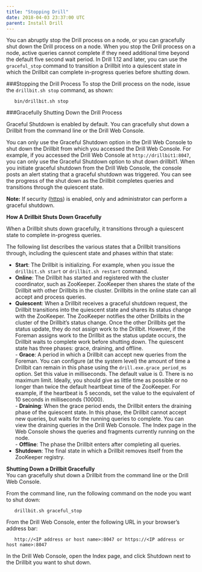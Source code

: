 ```yaml
---
title: "Stopping Drill"
date: 2018-04-03 23:37:00 UTC
parent: Install Drill
---
```


You can abruptly stop the Drill process on a node, or you can gracefully shut down the Drill process on a node. When you stop the Drill process on a node, active queries cannot complete if they need additional time beyond the default five second wait period. In Drill 1.12 and later, you can use the `graceful_stop` command to transition a Drillbit into a quiescent state in which the Drillbit can complete in-progress queries before shutting down.  

###Stopping the Drill Process
To stop the Drill process on the node, issue the `drillbit.sh stop` command, as shown:  

       bin/drillbit.sh stop   

###Gracefully Shutting Down the Drill Process

Graceful Shutdown is enabled by default. You can gracefully shut down a Drillbit from the command line or the Drill Web Console. 

You can only use the Graceful Shutdown option in the Drill Web Console to shut down the Drillbit from which you accessed the Drill Web Console. For example, if you accessed the Drill Web Console at `http://drillbit1:8047`, you can only use the Graceful Shutdown option to shut down drillbit1. When you initiate graceful shutdown from the Drill Web Console, the console posts an alert stating that a graceful shutdown was triggered. You can see the progress of the shut down as the Drillbit completes queries and transitions through the quiescent state. 

**Note:** If security ([https]({{site.baseurl}}/docs/configuring-web-console-and-rest-api-security/)) is enabled, only and administrator can perform a graceful shutdown.  

**How A Drillbit Shuts Down Gracefully**  

When a Drillbit shuts down gracefully, it transitions through a quiescent state to complete in-progress queries. 

The following list describes the various states that a Drillbit transitions through, including the quiescent state and phases within that state:  

- **Start**: The Drillbit is initializing. For example, when you issue the `drillbit.sh start` or `drillbit.sh restart` command.  
- **Online**: The Drillbit has started and registered with the cluster coordinator, such as ZooKeeper. ZooKeeper then shares the state of the Drillbit with other Drillbits in the cluster. Drillbits in the online state can all accept and process queries.  
- **Quiescent**: When a Drillbit receives a graceful shutdown request, the Drillbit transitions into the quiescent state and shares its status change with the ZooKeeper. The ZooKeeper notifies the other Drillbits in the cluster of the Drillbit’s status change. Once the other Drillbits get the status update, they do not assign work to the Drillbit. However, if the Foreman assigns work to the Drillbit as the status update occurs, the Drillbit waits to complete work before shutting down. The quiescent state has three phases: grace, draining, and offline.  
       - **Grace**: A period in which a Drillbit can accept new queries from the Foreman. You can configure (at the system level) the amount of time a Drillbit can remain in this phase using the `drill.exe.grace_period_ms` option. Set this value in milliseconds. The default value is 0. There is no maximum limit. Ideally, you should give as little time as possible or no longer than twice the default heartbeat time of the ZooKeeper. For example, if the heartbeat is 5 seconds, set the value to the equivalent of 10 seconds in milliseconds (10000).   
       - **Draining**:  When the grace period ends, the Drillbit enters the draining phase of the quiescent state. In this phase, the Drillbit cannot accept new queries, but waits for the running queries to complete. You can view the draining queries in the Drill Web Console. The Index page in the Web Console shows the queries and fragments currently running on the node.  
       - **Offline**: The phase the Drillbit enters after completing all queries.   
- **Shutdown**: The final state in which a Drillbit removes itself from the ZooKeeper registry.  

**Shutting Down a Drillbit Gracefully**  
You can gracefully shut down a Drillbit from the command line or the Drill Web Console. 
 
From the command line, run the following command on the node you want to shut down:  

       drillbit.sh graceful_stop

From the Drill Web Console, enter the following URL in your browser’s address bar:

       http://<IP address or host name>:8047 or https://<IP address or host name>:8047

In the Drill Web Console, open the Index page, and click Shutdown next to the Drillbit you want to shut down.
  





